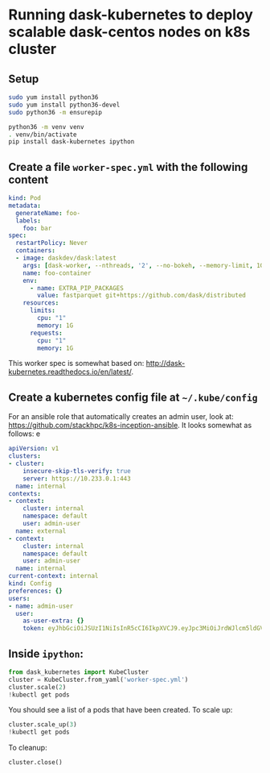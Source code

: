 # Running dask-kubernetes to deploy scalable dask-centos nodes on k8s cluster

## Setup

```bash
sudo yum install python36
sudo yum install python36-devel
sudo python36 -m ensurepip

python36 -m venv venv
. venv/bin/activate
pip install dask-kubernetes ipython
```

## Create a file `worker-spec.yml` with the following content

```yaml
kind: Pod
metadata:
  generateName: foo-
  labels:
    foo: bar
spec:
  restartPolicy: Never
  containers:
  - image: daskdev/dask:latest
    args: [dask-worker, --nthreads, '2', --no-bokeh, --memory-limit, 1GB, --death-timeout, '60']
    name: foo-container
    env:
      - name: EXTRA_PIP_PACKAGES
        value: fastparquet git+https://github.com/dask/distributed
    resources:
      limits:
        cpu: "1"
        memory: 1G
      requests:
        cpu: "1"
        memory: 1G
```

This worker spec is somewhat based on: http://dask-kubernetes.readthedocs.io/en/latest/.

## Create a kubernetes config file at `~/.kube/config`

For an ansible role that automatically creates an admin user, look at: https://github.com/stackhpc/k8s-inception-ansible. It looks somewhat as follows:
e

```yaml
apiVersion: v1
clusters:
- cluster:
    insecure-skip-tls-verify: true
    server: https://10.233.0.1:443
  name: internal
contexts:
- context:
    cluster: internal
    namespace: default
    user: admin-user
  name: external
- context:
    cluster: internal
    namespace: default
    user: admin-user
  name: internal
current-context: internal
kind: Config
preferences: {}
users:
- name: admin-user
  user:
    as-user-extra: {}
    token: eyJhbGciOiJSUzI1NiIsInR5cCI6IkpXVCJ9.eyJpc3MiOiJrdWJlcm5ldGVzL3NlcnZpY2VhY2NvdW50Iiwia3ViZXJuZXRlcy5pby9zZXJ2aWNlYWNjb3VudC9uYW1lc3BhY2UiOiJrdWJlLXN5c3RlbSIsImt1YmVybmV0ZXMuaW8vc2VydmljZWFjY291bnQvc2VjcmV0Lm5hbWUiOiJhZG1pbi11c2VyLXRva2VuLThwY2Q2Iiwia3ViZXJuZXRlcy5pby9zZXJ2aWNlYWNjb3VudC9zZXJ2aWNlLWFjY291bnQubmFtZSI6ImFkbWluLXVzZXIiLCJrdWJlcm5ldGVzLmlvL3NlcnZpY2VhY2NvdW50L3NlcnZpY2UtYWNjb3VudC51aWQiOiJlYzliMDA5Zi0yYWNjLTExZTgtOTMwYi01MjU0MDBhZDNiNDMiLCJzdWIiOiJzeXN0ZW06c2VydmljZWFjY291bnQ6a3ViZS1zeXN0ZW06YWRtaW4tdXNlciJ9.i7UuaLAuUi2N9iwBY6Z1J2cXt0h1tT_qsKU3fJxlUrm-IKsjnAyHPSHtNmERa_JdWoWc1eT7f3irOub9WSzqLnTMH-4Gb4pcZiSaneifHNcCJCeWUJxfXKSiWNmjGiCAqIicAd14OQOj4HnSpSW9ng6FrD0O1BU8aDWjUio-VpDGfBPxZCbCB0YsZKB2rFMsEaPFl2m-Swzk2xb6z9kitH1xWdWrX-_oVAZO5kiwV53vOtmlNlJtzH7ozgzq1lwhDMClGOW0WpR6Dnk1QTEGZpi9w0MaHe4KNEv0U8tHh1C66nDbsKGpQMKbShubmsJLb0y1LT5QfBid_pa6YAUY0w
```

## Inside `ipython`:

```python
from dask_kubernetes import KubeCluster
cluster = KubeCluster.from_yaml('worker-spec.yml')
cluster.scale(2)
!kubectl get pods
```

You should see a list of a pods that have been created. To scale up:

```python
cluster.scale_up(3)
!kubectl get pods
```

To cleanup:

```python
cluster.close()
```

